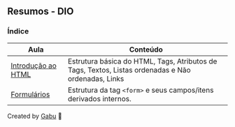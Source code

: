 ## Resumos - DIO <HTML5>

### Índice
|Aula|Conteúdo|
|---|---|
|[Introdução ao HTML](https://github.com/gabrielbasto/dio-resumos-html/blob/main/Aulas/Aula%2001%20-%20Introdu%C3%A7%C3%A3o%20ao%20HTML.md)|Estrutura básica do HTML, Tags, Atributos de Tags, Textos, Listas ordenadas e Não ordenadas, Links|
|[Formulários](https://github.com/gabrielbasto/dio-resumos-html/blob/main/Aulas/Aula%2002%20-%20Formularios.md)|Estrutura da tag ```<form>``` e seus campos/itens derivados internos.|

Created by [Gabu](https://www.github.com/gabrielbasto) 👾
